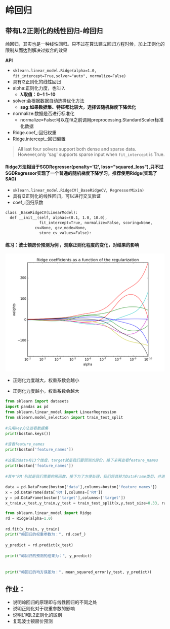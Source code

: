 # 岭回归

## 带有L2正则化的线性回归-岭回归

岭回归，其实也是一种线性回归。只不过在算法建立回归方程时候，加上正则化的限制从而达到解决过拟合的效果

**API**

- `sklearn.linear_model.Ridge(alpha=1.0, fit_intercept=True,solver="auto", normalize=False)`
- 具有l2正则化的线性回归
- alpha:正则化力度，也叫 λ
  - **λ取值：0~1 1~10**
- solver:会根据数据自动选择优化方法
  - **sag:如果数据集、特征都比较大，选择该随机梯度下降优化**
- normalize:数据是否进行标准化
  - normalize=False:可以在fit之前调用preprocessing.StandardScaler标准化数据
- Ridge.coef_:回归权重
- Ridge.intercept_:回归偏置

> All last four solvers support both dense and sparse data. However,only 'sag' supports sparse input when `fit_intercept` is True.

#### Ridge方法相当于SGDRegressor(penalty='l2', loss="squared_loss"),只不过SGDRegressor实现了一个普通的随机梯度下降学习，推荐使用Ridge(实现了SAG)

- `sklearn.linear_model.RidgeCV(_BaseRidgeCV, RegressorMixin)`
- 具有l2正则化的线性回归，可以进行交叉验证
- coef_:回归系数

```
class _BaseRidgeCV(LinearModel):
  def __init__(self, alphas=(0.1, 1.0, 10.0),
               fit_intercept=True, normalize=False, scoring=None,
             cv=None, gcv_mode=None,
               store_cv_values=False):
```

#### 练习：波士顿房价预测为例 ，观察正则化程度的变化，对结果的影响

![正则化力度](./images/正则化力度.png)

- 正则化力度越大，权重系数会越小

- 正则化力度越小，权重系数会越大


```python
from sklearn import datasets
import pandas as pd
from sklearn.linear_model import LinearRegression
from sklearn.model_selection import train_test_split

#先用key方法查看数据集
print(boston.keys())

#查看feature_names
print(boston['feature_names'])

#这里的data有13个维度，target就是我们要预测的房价，接下来再查看feature_names
print(boston['feature_names'])

#其中'RM'列就是我们需要的房间数，接下为了方便处理，我们将其转为DataFrame类型，并进行数据划分得到训练集和测试集

data = pd.DataFrame(boston['data'],columns=boston['feature_names'])
x = pd.DataFrame(data['RM'],columns=['RM'])
y = pd.DataFrame(boston['target'],columns=['target'])
x_train,x_test,y_train,y_test = train_test_split(x,y,test_size=0.33, random_state=42)
```

  ```python
from sklearn.linear_model import Ridge
rd = Ridge(alpha=1.0)
  
rd.fit(x_train, y_train)
print("岭回归的权重参数为：", rd.coef_)

y_predict = rd.predict(x_test)

print("岭回归的预测的结果为：", y_predict)


print("岭回归的均方误差为：", mean_squared_error(y_test, y_predict))
  ```

## 作业：

- 说明岭回归的原理即与线性回归的不同之处
- 说明正则化对于权重参数的影响
- 说明L1和L2正则化的区别
- 复现波士顿房价预测